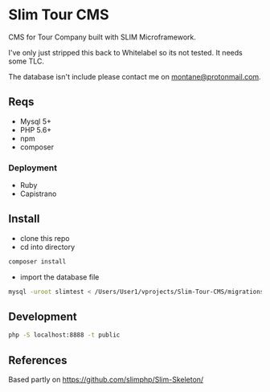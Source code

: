 # Slim Tour CMS
CMS for Tour Company built with SLIM Microframework.

I've only just stripped this back to Whitelabel so its not tested. It needs some TLC.

The database isn't include please contact me on montane@protonmail.com.


## Reqs

- Mysql 5+ 
- PHP 5.6+
- npm
- composer

### Deployment

- Ruby
- Capistrano

## Install

- clone this repo
- cd into directory

```bash
composer install
```

- import the database file

```bash
mysql -uroot slimtest < /Users/User1/vprojects/Slim-Tour-CMS/migrations/slimtest.sql
```

## Development

```bash
php -S localhost:8888 -t public
```

## References

Based partly on https://github.com/slimphp/Slim-Skeleton/
